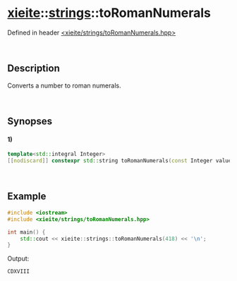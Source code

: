 # [xieite](../../xieite.md)\:\:[strings](../../strings.md)\:\:toRomanNumerals
Defined in header [<xieite/strings/toRomanNumerals.hpp>](../../../include/xieite/strings/toRomanNumerals.hpp)

&nbsp;

## Description
Converts a number to roman numerals.

&nbsp;

## Synopses
#### 1)
```cpp
template<std::integral Integer>
[[nodiscard]] constexpr std::string toRomanNumerals(const Integer value) noexcept;
```

&nbsp;

## Example
```cpp
#include <iostream>
#include <xieite/strings/toRomanNumerals.hpp>

int main() {
    std::cout << xieite::strings::toRomanNumerals(418) << '\n';
}
```
Output:
```
CDXVIII
```
